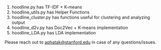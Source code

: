 1) hoodline.py has TF-IDF + K-means 
2) hoodline_utils.py has Helper Functions
3) hoodline_cluster.py has functions useful for clustering and analyzing output
4) hoodline_d2v.py has Doc2Vec + K-means implementation
5) hoodline_LDA.py has LDA implementation

Please reach out to aphatak@stanford.edu in case of any questions/issues.

